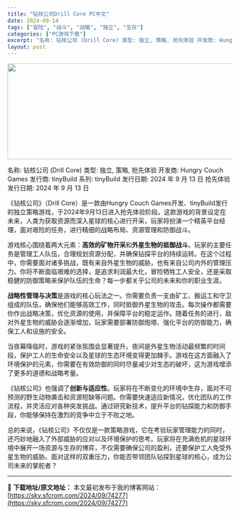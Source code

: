 ```yaml
---
title: "钻核公司Drill Core PC中文"
date: 2024-09-14
tags: ["冒险", "战斗", "战略", "独立", "生存"]
categories: ["PC游戏下载"]
excerpt: "名称: 钻核公司 (Drill Core) 类型: 独立, 策略, 抢先体验 开发商: Hungry Couch Games 发行商: tinyBuild 系列: tinyBuild 发行日期: 2024 年 9 月 13 日 抢先体验发行日期: 2024 年 9 月 13 日 《钻核公司》（Dri&hellip;"
layout: post
---
```


<img class="aligncenter size-full wp-image-74278" src="https://sky.sfcrom.com/wp-content/uploads/2024/09/2024091408481316.webp" alt="" width="660" height="215" />

名称: 钻核公司 (Drill Core)
类型: 独立, 策略, 抢先体验
开发商: Hungry Couch Games
发行商: tinyBuild
系列: tinyBuild
发行日期: 2024 年 9 月 13 日
抢先体验发行日期: 2024 年 9 月 13 日

《钻核公司》（Drill Core）是一款由Hungry Couch Games开发、tinyBuild发行的独立策略游戏，于2024年9月13日进入抢先体验阶段。这款游戏的背景设定在未来，人类为获取资源而深入星球的核心进行开采，玩家将扮演一个精英平台经理，面对艰险的任务，进行精细的战略布局、资源管理和防御战斗。

游戏核心围绕着两大元素：<strong>高效的矿物开采</strong>和<strong>外星生物的抵御战斗</strong>。玩家的主要任务是管理工人队伍，合理规划资源分配，并确保钻探平台的持续运转。在这个过程中，你需要面对诸多挑战，既有来自外星生物的威胁，也有来自公司内外的管理压力。你将不断面临艰难的选择，是追求利润最大化，冒险牺牲工人安全，还是采取稳健的防御策略来保护队伍的生命？每一步都关乎公司的未来和你的职业生涯。

<strong>战略性管理与决策</strong>是游戏的核心玩法之一。你需要负责一支由矿工、搬运工和守卫组成的队伍，确保他们能够高效工作，同时抵御外星生物的攻击。每次操作都需要你作出战略决策，优化资源的使用，并保障平台的稳定运作。随着任务的进行，敌对外星生物的威胁会逐渐增加，玩家需要部署防御炮塔、强化平台的防御能力，确保工人和设施的安全。

当夜幕降临时，游戏的紧张氛围会显著提升。夜间是外星生物活动最频繁的时间段，保护工人的生命安全以及星球的生态环境变得更加棘手。游戏在这方面融入了环境保护的元素，你需要在有效防御的同时尽量减少对生态的破坏，这为游戏增添了更多的道德和战略考量。

《钻核公司》也强调了<strong>创新与适应性</strong>。玩家将在不断变化的环境中生存，面对不可预测的野生动物袭击和资源短缺等问题。你需要快速适应新情况，优化团队的工作流程，并灵活应对各种突发挑战。通过研究新技术，提升平台的钻探能力和防御手段，你能够保持在激烈的竞争中立于不败之地。

总的来说，《钻核公司》不仅仅是一款策略游戏，它在考验玩家管理能力的同时，还巧妙地融入了外部威胁的应对以及环境保护的思考。玩家将在充满危机的星球环境中展开一场资源与生存的博弈，不仅需要确保公司的盈利，还要保护工人免受外星生物的威胁。面对这样的双重压力，你能否带领团队钻探到星球的核心，成为公司未来的掌舵者？

---
📖 **下载地址/原文地址：** 本文最初发布于我的博客网站：[https://sky.sfcrom.com/2024/09/74277](https://sky.sfcrom.com/2024/09/74277)
